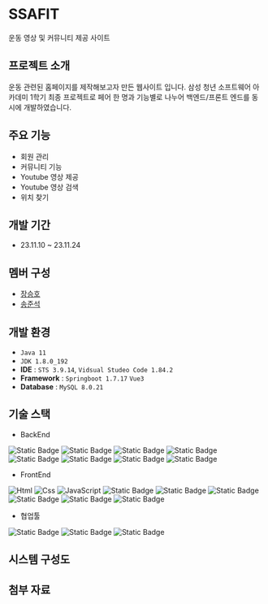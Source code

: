 # SSAFIT
운동 영상 및 커뮤니티 제공 사이트


## 프로젝트 소개
운동 관련된 홈페이지를 제작해보고자 만든 웹사이트 입니다. 삼성 청년 소프트웨어 아카데미 1학기 최종 프로젝트로 페어 한 명과 기능별로 나누어 백엔드/프론트 엔드를 동시에 개발하였습니다.


## 주요 기능
 - 회원 관리
 - 커뮤니티 기능
 - Youtube 영상 제공
 - Youtube 영상 검색
 - 위치 찾기


## 개발 기간
 - 23.11.10 ~ 23.11.24


## 멤버 구성
 - [장승호](https://github.com/jshEIT)
 - [송준석](https://github.com/jsong98)


## 개발 환경
 - `Java 11`
 - `JDK 1.8.0_192`
 - **IDE** : `STS 3.9.14`, `Vidsual Studeo Code 1.84.2`
 - **Framework** : `Springboot 1.7.17` `Vue3`
 - **Database** : `MySQL 8.0.21`

## 기술 스택
 - BackEnd


 <img alt="Static Badge" src="https://img.shields.io/badge/java-045FB4.svg?style=for-the-badge"> <img alt="Static Badge" src="https://img.shields.io/badge/springboot-6DB33F.svg?style=for-the-badge&logo=springboot&logoColor=white"> <img alt="Static Badge" src="https://img.shields.io/badge/mybatis-000000.svg?style=for-the-badge"> <img alt="Static Badge" src="https://img.shields.io/badge/smtp-F7F8E0.svg?style=for-the-badge"> <img alt="Static Badge" src="https://img.shields.io/badge/jsonwebtokens-%23000000.svg?style=for-the-badge&logo=jsonwebtokens"> <img alt="Static Badge" src="https://img.shields.io/badge/mysql-4479A1.svg?style=for-the-badge&logo=mysql&logoColor=white"> <img alt="Static Badge" src="https://img.shields.io/badge/maven-F5A9BC.svg?style=for-the-badge"> <img alt="Static Badge" src="https://img.shields.io/badge/swagger-85EA2D.svg?style=for-the-badge&logo=swagger&logoColor=black"> 


 - FrontEnd


 <img alt="Html" src ="https://img.shields.io/badge/HTML5-E34F26.svg?&style=for-the-badge&logo=HTML5&logoColor=white"/> <img alt="Css" src ="https://img.shields.io/badge/CSS3-1572B6.svg?&style=for-the-badge&logo=CSS3&logoColor=white"/> <img alt="JavaScript" src ="https://img.shields.io/badge/JavaScriipt-F7DF1E.svg?&style=for-the-badge&logo=JavaScript&logoColor=black"/> <img alt="Static Badge" src="https://img.shields.io/badge/Vue3-04B431.svg?style=for-the-badge&logo=vuedotjs&logoColor=white"> <img alt="Static Badge" src="https://img.shields.io/badge/pinia-F3F781.svg?style=for-the-badge"> <img alt="Static Badge" src="https://img.shields.io/badge/axios-FF00FF.svg?style=for-the-badge&logo=axios&logoColor=black"> <img alt="Static Badge" src="https://img.shields.io/badge/bootstrap-9A2EFE.svg?style=for-the-badge&logo=bootstrap&logoColor=white"> <img alt="Static Badge" src="https://img.shields.io/badge/kakaoMapapi-FFFF00.svg?style=for-the-badge&logo=kakao&logoColor=black"> <img alt="Static Badge" src="https://img.shields.io/badge/YoutubeApi-FF0000.svg?style=for-the-badge&logo=youtube&logoColor=white">


 - 협업툴


 <img alt="Static Badge" src="https://img.shields.io/badge/git-F05032.svg?style=for-the-badge&logo=git&logoColor=white"> <img alt="Static Badge" src="https://img.shields.io/badge/github-181717.svg?style=for-the-badge&logo=github&logoColor=white"> <img alt="Static Badge" src="https://img.shields.io/badge/mattermost-0058CC.svg?style=for-the-badge&logo=mattermost&logoColor=white">

## 시스템 구성도


## 첨부 자료
